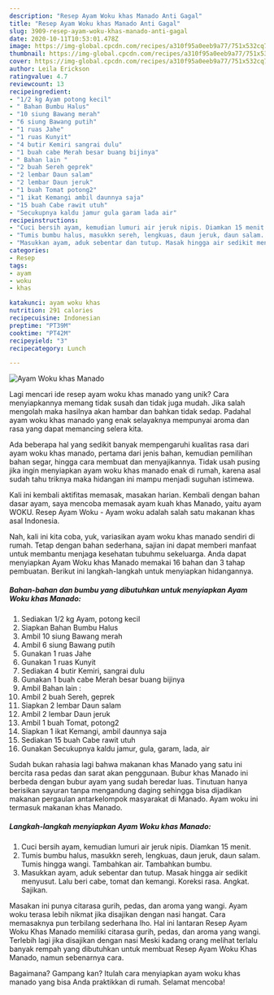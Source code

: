 ```yaml
---
description: "Resep Ayam Woku khas Manado Anti Gagal"
title: "Resep Ayam Woku khas Manado Anti Gagal"
slug: 3909-resep-ayam-woku-khas-manado-anti-gagal
date: 2020-10-11T10:53:01.478Z
image: https://img-global.cpcdn.com/recipes/a310f95a0eeb9a77/751x532cq70/ayam-woku-khas-manado-foto-resep-utama.jpg
thumbnail: https://img-global.cpcdn.com/recipes/a310f95a0eeb9a77/751x532cq70/ayam-woku-khas-manado-foto-resep-utama.jpg
cover: https://img-global.cpcdn.com/recipes/a310f95a0eeb9a77/751x532cq70/ayam-woku-khas-manado-foto-resep-utama.jpg
author: Leila Erickson
ratingvalue: 4.7
reviewcount: 13
recipeingredient:
- "1/2 kg Ayam potong kecil"
- " Bahan Bumbu Halus"
- "10 siung Bawang merah"
- "6 siung Bawang putih"
- "1 ruas Jahe"
- "1 ruas Kunyit"
- "4 butir Kemiri sangrai dulu"
- "1 buah cabe Merah besar buang bijinya"
- " Bahan lain "
- "2 buah Sereh geprek"
- "2 lembar Daun salam"
- "2 lembar Daun jeruk"
- "1 buah Tomat potong2"
- "1 ikat Kemangi ambil daunnya saja"
- "15 buah Cabe rawit utuh"
- "Secukupnya kaldu jamur gula garam lada air"
recipeinstructions:
- "Cuci bersih ayam, kemudian lumuri air jeruk nipis. Diamkan 15 menit."
- "Tumis bumbu halus, masukkn sereh, lengkuas, daun jeruk, daun salam. Tumis hingga wangi. Tambahkan air. Tambahkan bumbu."
- "Masukkan ayam, aduk sebentar dan tutup. Masak hingga air sedikit menyusut. Lalu beri cabe, tomat dan kemangi. Koreksi rasa. Angkat. Sajikan."
categories:
- Resep
tags:
- ayam
- woku
- khas

katakunci: ayam woku khas 
nutrition: 291 calories
recipecuisine: Indonesian
preptime: "PT39M"
cooktime: "PT42M"
recipeyield: "3"
recipecategory: Lunch

---
```



![Ayam Woku khas Manado](https://img-global.cpcdn.com/recipes/a310f95a0eeb9a77/751x532cq70/ayam-woku-khas-manado-foto-resep-utama.jpg)

Lagi mencari ide resep ayam woku khas manado yang unik? Cara menyiapkannya memang tidak susah dan tidak juga mudah. Jika salah mengolah maka hasilnya akan hambar dan bahkan tidak sedap. Padahal ayam woku khas manado yang enak selayaknya mempunyai aroma dan rasa yang dapat memancing selera kita.

Ada beberapa hal yang sedikit banyak mempengaruhi kualitas rasa dari ayam woku khas manado, pertama dari jenis bahan, kemudian pemilihan bahan segar, hingga cara membuat dan menyajikannya. Tidak usah pusing jika ingin menyiapkan ayam woku khas manado enak di rumah, karena asal sudah tahu triknya maka hidangan ini mampu menjadi suguhan istimewa.

Kali ini kembali aktifitas memasak, masakan harian. Kembali dengan bahan dasar ayam, saya mencoba memasak ayam kuah khas Manado, yaitu ayam WOKU. Resep Ayam Woku - Ayam woku adalah salah satu makanan khas asal Indonesia.


Nah, kali ini kita coba, yuk, variasikan ayam woku khas manado sendiri di rumah. Tetap dengan bahan sederhana, sajian ini dapat memberi manfaat untuk membantu menjaga kesehatan tubuhmu sekeluarga. Anda dapat menyiapkan Ayam Woku khas Manado memakai 16 bahan dan 3 tahap pembuatan. Berikut ini langkah-langkah untuk menyiapkan hidangannya.

<!--inarticleads1-->

##### Bahan-bahan dan bumbu yang dibutuhkan untuk menyiapkan Ayam Woku khas Manado:

1. Sediakan 1/2 kg Ayam, potong kecil
1. Siapkan  Bahan Bumbu Halus
1. Ambil 10 siung Bawang merah
1. Ambil 6 siung Bawang putih
1. Gunakan 1 ruas Jahe
1. Gunakan 1 ruas Kunyit
1. Sediakan 4 butir Kemiri, sangrai dulu
1. Gunakan 1 buah cabe Merah besar buang bijinya
1. Ambil  Bahan lain :
1. Ambil 2 buah Sereh, geprek
1. Siapkan 2 lembar Daun salam
1. Ambil 2 lembar Daun jeruk
1. Ambil 1 buah Tomat, potong2
1. Siapkan 1 ikat Kemangi, ambil daunnya saja
1. Sediakan 15 buah Cabe rawit utuh
1. Gunakan Secukupnya kaldu jamur, gula, garam, lada, air


Sudah bukan rahasia lagi bahwa makanan khas Manado yang satu ini bercita rasa pedas dan sarat akan penggunaan. Bubur khas Manado ini berbeda dengan bubur ayam yang sudah beredar luas. Tinutuan hanya berisikan sayuran tanpa mengandung daging sehingga bisa dijadikan makanan pergaulan antarkelompok masyarakat di Manado. Ayam woku ini termasuk makanan khas Manado. 

<!--inarticleads2-->

##### Langkah-langkah menyiapkan Ayam Woku khas Manado:

1. Cuci bersih ayam, kemudian lumuri air jeruk nipis. Diamkan 15 menit.
1. Tumis bumbu halus, masukkn sereh, lengkuas, daun jeruk, daun salam. Tumis hingga wangi. Tambahkan air. Tambahkan bumbu.
1. Masukkan ayam, aduk sebentar dan tutup. Masak hingga air sedikit menyusut. Lalu beri cabe, tomat dan kemangi. Koreksi rasa. Angkat. Sajikan.


Masakan ini punya citarasa gurih, pedas, dan aroma yang wangi. Ayam woku terasa lebih nikmat jika disajikan dengan nasi hangat. Cara memasaknya pun terbilang sederhana lho. Hal ini lantaran Resep Ayam Woku Khas Manado memiliki citarasa gurih, pedas, dan aroma yang wangi. Terlebih lagi jika disajikan dengan nasi Meski kadang orang melihat terlalu banyak rempah yang dibutuhkan untuk membuat Resep Ayam Woku Khas Manado, namun sebenarnya cara. 

Bagaimana? Gampang kan? Itulah cara menyiapkan ayam woku khas manado yang bisa Anda praktikkan di rumah. Selamat mencoba!
